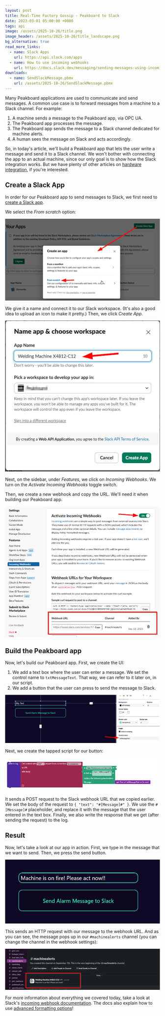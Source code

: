 ```yaml
---
layout: post
title: Real-Time Factory Gossip - Peakboard to Slack
date: 2023-03-01 05:00:00 +0000
tags: api
image: /assets/2025-10-26/title.png
image_header: /assets/2025-10-26/title_landscape.png
bg_alternative: true
read_more_links:
  - name: Slack Apps
    url: https://api.slack.com/apps
  - name: How to use incoming webhooks
    url: https://docs.slack.dev/messaging/sending-messages-using-incoming-webhooks
downloads:
  - name: SendSlackMessage.pbmx
    url: /assets/2025-10-26/SendSlackMessage.pbmx
---
```

Many Peakboard applications are used to communicate and send messages. A common use case is to forward messages from a machine to a Slack channel. For example:
1. A machine sends a message to the Peakboard app, via OPC UA.
1. The Peakboard app processes the message.
1. The Peakboard app sends the message to a Slack channel dedicated for machine alerts.
1. A human sees the message on Slack and acts accordingly.

So, in today's article, we'll build a Peakboard app that lets the user write a message and send it to a Slack channel. We won't bother with connecting the app to an actual machine, since our only goal is to show how the Slack integration works. But we have plenty of other articles on [hardware integration](/category/hardware), if you're interested.

## Create a Slack App

In order for our Peakboard app to send messages to Slack, we first need to [create a Slack app](https://api.slack.com/apps). 

We select the *From scratch* option:

![image](/assets/2025-10-26/010.png)

We give it a name and connect it to our Slack workspace. (It's also a good idea to upload an icon to make it pretty.) Then, we click *Create App*. 

![image](/assets/2025-10-26/020.png)

Next, on the sidebar, under *Features*, we click on *Incoming Webhooks*. We turn on the *Activate Incoming Webhooks* toggle switch.

Then, we create a new webhook and copy the URL. We'll need it when building our Peakboard app.

![image](/assets/2025-10-26/030.png)

## Build the Peakboard app

Now, let's build our Peakboard app. First, we create the UI:
1. We add a text box where the user can enter a message. We set the control name to `txtMessageText`. That way, we can refer to it later on, in our script.
1. We add a button that the user can press to send the message to Slack.

![image](/assets/2025-10-26/040.png)

Next, we create the tapped script for our button:

![image](/assets/2025-10-26/050.png)

It sends a POST request to the Slack webhook URL that we copied earlier. We set the body of the request to `{ "text": "#[Message]#" }`. We use the `#[Message]#` placeholder, and replace it with the message that the user entered in the text box. Finally, we also write the response that we get (after sending the request) to the log.

## Result

Now, let's take a look at our app in action. First, we type in the message that we want to send. Then, we press the send button.

![image](/assets/2025-10-26/060.png)

This sends an HTTP request with our message to the webhook URL. And as you can see, the message pops up in our `#machinealerts` channel (you can change the channel in the webhook settings):

![image](/assets/2025-10-26/070.png)

For more information about everything we covered today, take a look at Slack's [incoming webhook documentation](https://docs.slack.dev/messaging/sending-messages-using-incoming-webhooks). The docs also explain how to use [advanced formatting options](https://docs.slack.dev/messaging/sending-messages-using-incoming-webhooks/#advanced_message_formatting)!